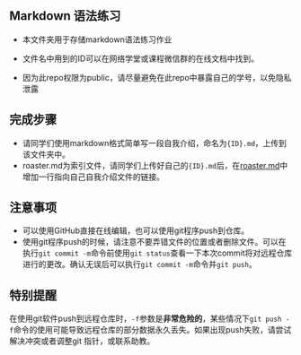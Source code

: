 ## Markdown 语法练习
* 本文件夹用于存储markdown语法练习作业

* 文件名中用到的ID可以在网络学堂或课程微信群的在线文档中找到。
* 因为此repo权限为public，请尽量避免在此repo中暴露自己的学号，以免隐私泄露

## 完成步骤

* 请同学们使用markdown格式简单写一段自我介绍，命名为`{ID}.md`，上传到该文件夹中。
* roaster.md为索引文件，请同学们上传好自己的`{ID}.md`后，在[roaster.md](roaster.md "点击打开该文件")中增加一行指向自己自我介绍文件的链接。
## 注意事项
* 可以使用GitHub直接在线编辑，也可以使用git程序push到仓库。
* 使用git程序push的时候，请注意不要弄错文件的位置或者删除文件。可以在执行`git commit -m`命令前使用`git status`查看一下本次commit将对远程仓库进行的更改。确认无误后可以执行`git commit -m`命令并`git push`。
## 特别提醒
在使用git软件push到远程仓库时，`-f`参数是**非常危险的**，某些情况下`git push -f`命令的使用可能导致远程仓库的部分数据永久丢失。如果出现push失败，请尝试解决冲突或者调整git 指针，或联系助教。
